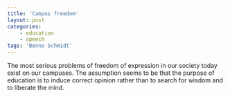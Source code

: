 ```yaml
---
title: 'Campus freedom'
layout: post
categories:
    - education
    - speech
tags: 'Benno Schmidt'
---
```


The most serious problems of freedom of expression in our society today exist on our campuses. The assumption seems to be that the purpose of education is to induce correct opinion rather than to search for wisdom and to liberate the mind.